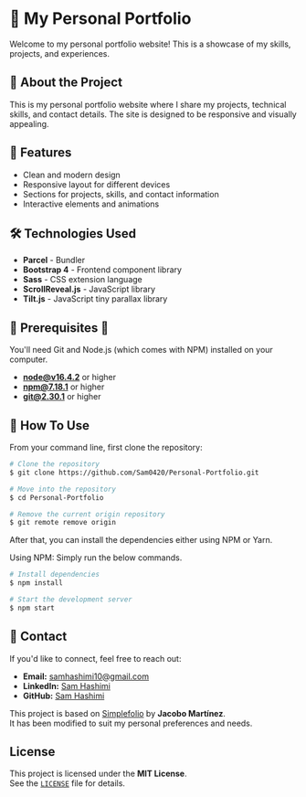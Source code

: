 # 📌 My Personal Portfolio

Welcome to my personal portfolio website! This is a showcase of my skills, projects, and experiences.

## 🚀 About the Project

This is my personal portfolio website where I share my projects, technical skills, and contact details. The site is designed to be responsive and visually appealing.

## 🎨 Features

- Clean and modern design
- Responsive layout for different devices
- Sections for projects, skills, and contact information
- Interactive elements and animations

## 🛠️ Technologies Used

- **Parcel** - Bundler  
- **Bootstrap 4** - Frontend component library  
- **Sass** - CSS extension language  
- **ScrollReveal.js** - JavaScript library  
- **Tilt.js** - JavaScript tiny parallax library  

## 📝 Prerequisites 📝

You'll need Git and Node.js (which comes with NPM) installed on your computer.

- **node@v16.4.2** or higher  
- **npm@7.18.1** or higher  
- **git@2.30.1** or higher  

## 🔧 How To Use

From your command line, first clone the repository:

```bash
# Clone the repository
$ git clone https://github.com/Sam0420/Personal-Portfolio.git

# Move into the repository
$ cd Personal-Portfolio

# Remove the current origin repository
$ git remote remove origin
```

After that, you can install the dependencies either using NPM or Yarn.

Using NPM: Simply run the below commands.

```bash
# Install dependencies
$ npm install

# Start the development server
$ npm start
```

## 💌 Contact

If you'd like to connect, feel free to reach out:

- **Email:** samhashimi10@gmail.com
- **LinkedIn:** [Sam Hashimi](https://www.linkedin.com/in/sam-hashimi-222699231/)  
- **GitHub:** [Sam Hashimi](https://github.com/Sam0420)  


This project is based on [Simplefolio](https://github.com/zero-to-mastery/simplefolio) by **Jacobo Martínez**.  
It has been modified to suit my personal preferences and needs.

## License
This project is licensed under the **MIT License**.  
See the [`LICENSE`](LICENSE.md) file for details.